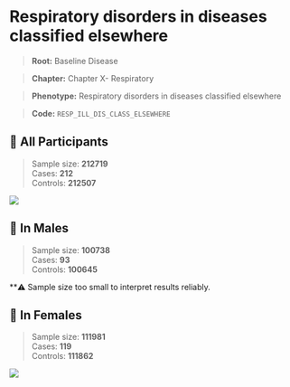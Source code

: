 # Respiratory disorders in diseases classified elsewhere

> **Root:** Baseline Disease  

> **Chapter:** Chapter X- Respiratory  

> **Phenotype:** Respiratory disorders in diseases classified elsewhere  

> **Code:** `RESP_ILL_DIS_CLASS_ELSEWHERE`

## 🧪 All Participants  
> Sample size: **212719**  
> Cases: **212**  
> Controls: **212507**
<img src="/Disease/Figures/ALL/Incidence/RESP_ILL_DIS_CLASS_ELSEWHERE.png"/>
<CsvTable src="/Disease_Data/ALL/Incidence/COX_RESP_ILL_DIS_CLASS_ELSEWHERE.csv" label="🔍 View full results" />

## 👨 In Males  
> Sample size: **100738**  
> Cases: **93**  
> Controls: **100645**

**⚠️ Sample size too small to interpret results reliably.


## 👩 In Females  
> Sample size: **111981**  
> Cases: **119**  
> Controls: **111862**
<img src="/Disease/Figures/Female/Incidence/RESP_ILL_DIS_CLASS_ELSEWHERE.png"/>
<CsvTable src="/Disease_Data/Female/Incidence/COX_RESP_ILL_DIS_CLASS_ELSEWHERE.csv" label="🔍 View full results" />
